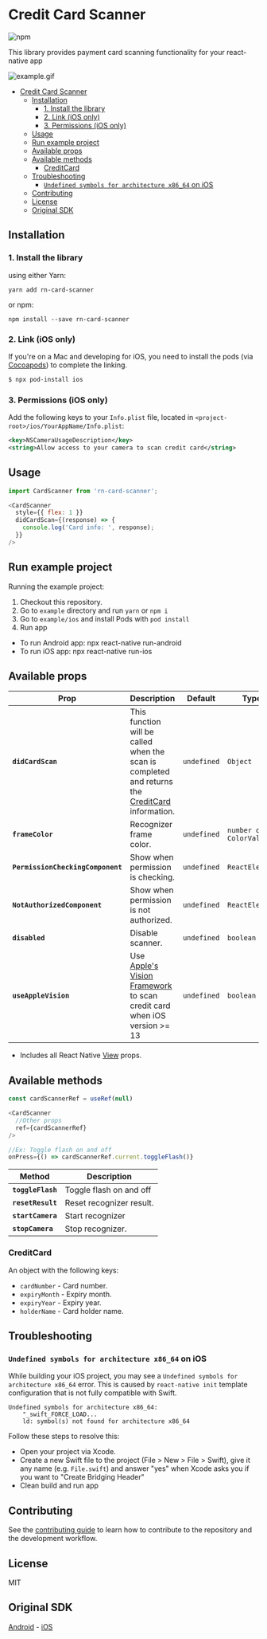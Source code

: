 # Credit Card Scanner

![npm](https://img.shields.io/npm/dm/rn-card-scanner?logo=npm)

This library provides payment card scanning functionality for your react-native app

![example.gif](example.gif)

- [Credit Card Scanner](#credit-card-scanner)
  - [Installation](#installation)
    - [1. Install the library](#1-install-the-library)
    - [2. Link (iOS only)](#2-link-ios-only)
    - [3. Permissions (iOS only)](#3-permissions-ios-only)
  - [Usage](#usage)
  - [Run example project](#run-example-project)
  - [Available props](#available-props)
  - [Available methods](#available-methods)
    - [CreditCard](#creditcard)
  - [Troubleshooting](#troubleshooting)
    - [`Undefined symbols for architecture x86_64` on iOS](#undefined-symbols-for-architecture-x86_64-on-ios)
  - [Contributing](#contributing)
  - [License](#license)
  - [Original SDK](#original-sdk)

## Installation

### 1. Install the library

using either Yarn:

```
yarn add rn-card-scanner
```

or npm:

```
npm install --save rn-card-scanner
```

### 2. Link (iOS only)

If you're on a Mac and developing for iOS, you need to install the pods (via [Cocoapods](https://cocoapods.org)) to complete the linking.

```bash
$ npx pod-install ios
```

### 3. Permissions (iOS only)

Add the following keys to your `Info.plist` file, located in `<project-root>/ios/YourAppName/Info.plist`:

```xml
<key>NSCameraUsageDescription</key>
<string>Allow access to your camera to scan credit card</string>
```

## Usage

```javascript
import CardScanner from 'rn-card-scanner';
```

```js
<CardScanner
  style={{ flex: 1 }}
  didCardScan={(response) => {
    console.log('Card info: ', response);
  }}
/>
```

## Run example project

Running the example project:

1. Checkout this repository.
2. Go to `example` directory and run `yarn` or `npm i`
3. Go to `example/ios` and install Pods with `pod install`
4. Run app

- To run Android app: npx react-native run-android
- To run iOS app: npx react-native run-ios

## Available props

| Prop                              | Description                                                                                                                 | Default     | Type                   |
| --------------------------------- | --------------------------------------------------------------------------------------------------------------------------- | ----------- | ---------------------- |
| **`didCardScan`**                 | This function will be called when the scan is completed and returns the [CreditCard](#creditcard) information.              | `undefined` | `Object`               |
| **`frameColor`**                  | Recognizer frame color.                                                                                                     | `undefined` | `number or ColorValue` |
| **`PermissionCheckingComponent`** | Show when permission is checking.                                                                                           | `undefined` | `ReactElement`         |
| **`NotAuthorizedComponent`**      | Show when permission is not authorized.                                                                                     | `undefined` | `ReactElement`         |
| **`disabled`**                    | Disable scanner.                                                                                                            | `undefined` | `boolean`              |
| **`useAppleVision`**              | Use [Apple's Vision Framework](https://developer.apple.com/documentation/vision) to scan credit card when iOS version >= 13 | `undefined` | `boolean`              |

- Includes all React Native [View](https://reactnative.dev/docs/view#props) props.

## Available methods

```js
const cardScannerRef = useRef(null)

<CardScanner
  //Other props
  ref={cardScannerRef}
/>

//Ex: Toggle flash on and off
onPress={() => cardScannerRef.current.toggleFlash()}
```

| Method            | Description              |
| ----------------- | ------------------------ |
| **`toggleFlash`** | Toggle flash on and off  |
| **`resetResult`** | Reset recognizer result. |
| **`startCamera`** | Start recognizer         |
| **`stopCamera`**  | Stop recognizer.         |

### CreditCard

An object with the following keys:

- `cardNumber` - Card number.
- `expiryMonth` - Expiry month.
- `expiryYear` - Expiry year.
- `holderName` - Card holder name.

## Troubleshooting

### `Undefined symbols for architecture x86_64` on iOS

While building your iOS project, you may see a `Undefined symbols for architecture x86_64` error. This is caused by `react-native init` template configuration that is not fully compatible with Swift.

```
Undefined symbols for architecture x86_64:
    "_swift_FORCE_LOAD...
    ld: symbol(s) not found for architecture x86_64
```

Follow these steps to resolve this:
- Open your project via Xcode.
- Create a new Swift file to the project (File > New > File > Swift), give it any name (e.g. `File.swift`) and answer "yes" when Xcode asks you if you want to "Create Bridging Header"
- Clean build and run app

## Contributing

See the [contributing guide](CONTRIBUTING.md) to learn how to contribute to the repository and the development workflow.

## License

MIT

## Original SDK

[Android](https://github.com/faceterteam/PayCards_Android) - [iOS](https://github.com/faceterteam/PayCards_iOS)
